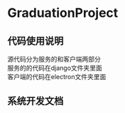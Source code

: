 # GraduationProject

## 代码使用说明
源代码分为服务的和客户端两部分  
服务的的代码在django文件夹里面  
客户端的代码在electron文件夹里面

## 系统开发文档
